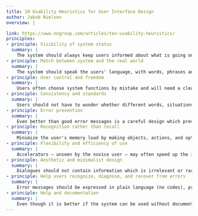 ```yaml
---
title: 10 Usability Heuristics for User Interface Design
author: Jakob Nielsen
overview: |

link: https://www.nngroup.com/articles/ten-usability-heuristics/
principles:
- principle: Visibility of system status
  summary: |
    The system should always keep users informed about what is going on, through appropriate feedback within reasonable time.
- principle: Match between system and the real world
  summary: |
    The system should speak the users' language, with words, phrases and concepts familiar to the user, rather than system-oriented terms. Follow real-world conventions, making information appear in a natural and logical order.
- principle: User control and freedom
  summary: |
    Users often choose system functions by mistake and will need a clearly marked "emergency exit" to leave the unwanted state without having to go through an extended dialogue. Support undo and redo.
- principle: Consistency and standards
  summary: |
    Users should not have to wonder whether different words, situations, or actions mean the same thing. Follow platform conventions.
- principle: Error prevention
  summary: |
    Even better than good error messages is a careful design which prevents a problem from occurring in the first place. Either eliminate error-prone conditions or check for them and present users with a confirmation option before they commit to the action.
- principle: Recognition rather than recall
  summary: |
    Minimize the user's memory load by making objects, actions, and options visible. The user should not have to remember information from one part of the dialogue to another. Instructions for use of the system should be visible or easily retrievable whenever appropriate.
- principle: Flexibility and efficiency of use
  summary: |
    Accelerators — unseen by the novice user — may often speed up the interaction for the expert user such that the system can cater to both inexperienced and experienced users. Allow users to tailor frequent actions.
- principle: Aesthetic and minimalist design
  summary: |
    Dialogues should not contain information which is irrelevant or rarely needed. Every extra unit of information in a dialogue competes with the relevant units of information and diminishes their relative visibility.
- principle: Help users recognize, diagnose, and recover from errors
  summary: |
    Error messages should be expressed in plain language (no codes), precisely indicate the problem, and constructively suggest a solution.
- principle: Help and documentation
  summary: |
    Even though it is better if the system can be used without documentation, it may be necessary to provide help and documentation. Any such information should be easy to search, focused on the user's task, list concrete steps to be carried out, and not be too large.
---
```

